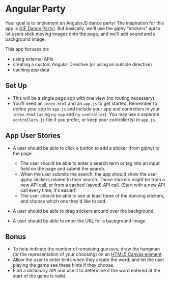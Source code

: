 # Angular Party

Your goal is to implement an AngularJS dance party! The inspiration for this app is <a href="http://gifdanceparty.giphy.com/" target="_blank">GIF Dance Party!</a>. But basically, we'll use the giphy "stickers" api to let users stick moving images onto the page, and we'll add sound and a background image. 

This app focuses on:

* using external APIs
* creating a custom Angular Directive (or using an outside directive)
* caching app data 

## Set Up

* This will be a single page app with one view (no routing necessary).
* You'll need an `index.html` and an `app.js` to get started. Remember to define your app in `app.js` and include your app and controllers in your `index.html` (using `ng-app` and `ng-controller`).  You may use a separate `controllers.js` file if you prefer, or keep your controller(s) in `app.js`.  

## App User Stories

* A user should be able to click a button to add a sticker (from giphy) to the page. 
  * The user should be able to enter a search term or tag into an input field on the page and submit the search. 
  * When the user submits the search, the app should show the user giphy stickers related to their search. Those stickers might be from a new API call, or from a cached (saved) API call. (Start with a new API call every time; it's easier!)
  * The user should be able to see at least three of the dancing stickers, and choose which one they'd like to add.

* A user should be able to drag stickers around over the background.  

* A user should be able to enter the URL for a background image. 

## Bonus

* To help indicate the number of remaining guesses, draw the hangman (or the representation of your choosing) on an <a href="http://www.html5canvastutorials.com/tutorials/html5-canvas-line-color">HTML5 Canvas element</a>.
* Allow the user to enter hints when they create the word, and let the user playing the game see these hints if they choose.
* Find a dictionary API and use it to determine if the word entered at the start of the game is valid.
